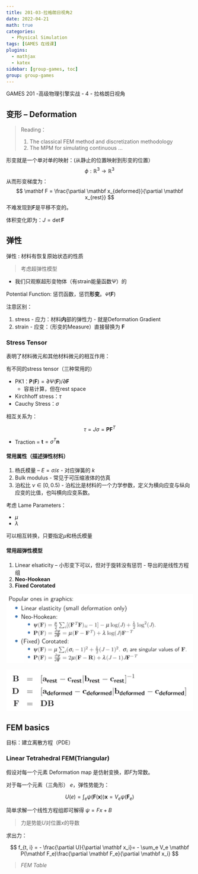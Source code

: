 ```yaml
---
title: 201-03-拉格朗日视角2
date: 2022-04-21
math: true
categories:
  - Physical Simulation
tags: [GAMES 在线课]
plugins:
  - mathjax
  - katex
sidebar: [group-games, toc]
group: group-games
---
```


GAMES 201 -高级物理引擎实战 - 4 - 拉格朗日视角

<!--more-->

## 变形 – Deformation

> Reading：
>
> 1. The classical FEM method and discretization methodology
> 2. The MPM for simulating continuous …

形变就是一个单对单的映射：(从静止的位置映射到形变的位置）
$$
\phi : \mathbb R^3 \rightarrow \mathbb R^3
$$
从而形变梯度为：
$$
\mathbf F = \frac{\partial \mathbf x_{deformed}}{\partial \mathbf x_{rest}}
$$
不难发现到$\mathbf F$是平移不变的。

体积变化即为：$J = \det \mathbf F$

## 弹性

弹性
: 材料有恢复原始状态的性质

> 考虑超弹性模型

- 我们只观察超形变物体（有strain能量函数$\Psi$）的

Potential Function: 惩罚函数，惩罚**形变**。$\varPsi(\mathbf F)$

注意区别：

1. stress - 应力：材料**内**部的弹性力 - 就是Deformation Gradient
2. strain - 应变：（形变的Measure）直接替换为 $\mathbf F$

### Stress Tensor

表明了材料微元和其他材料微元的相互作用：

有不同的stress tensor（三种常用的）

- PK1：$\mathbf P(\mathbf F) = \partial \Psi (\mathbf F) /\partial \mathbf F$ 
    - 容易计算，但在rest space
- Kirchhoff stress：$\tau$
- Cauchy Stress：$\sigma$

相互关系为：

$$
\tau = J \sigma = \mathbf P\mathbf F^T
$$

- Traction = $\mathbf t = \sigma^T \mathbf n$

#### 常用属性（描述弹性材料）

1. 杨氏模量 – $E = \sigma / \varepsilon$ - 对应弹簧的 $k$
2. Bulk modulus - 常见于可压缩液体的仿真
3. 泊松比 $\nu \in [0, 0.5)$ - 泊松比是材料的一个力学参数，定义为横向应变与纵向应变的比值，也叫横向应变系数。

考虑 Lame Parameters：

- $\mu$
- $\lambda$

可以相互转换，只要指定$\mu$和杨氏模量

#### 常用超弹性模型

1. Linear elsaticity – 小形变下可以，但对于旋转没有惩罚 - 导出的是线性方程组
2. **Neo-Hookean**
3. **Fixed Corotated**

![](g201-03/image-20220421102323599.png)

![](g201-03/1.jpg)

## FEM basics

目标：建立离散方程（PDE）

### Linear Tetrahedral FEM(Triangular)

假设对每一个元素 Deformation map 是仿射变换，即$F$为常数。

对于每一个元素（三角形） $e$，弹性势能为：

$$
U(e)=\int_e \psi(\mathbf F(\mathbf x))\mathbf x = V_e \psi (\mathbf F_e)
$$

简单求解一个线性方程组即可解得 $\psi = Fx + B$

> 力是势能$U$对位置$x$的导数

求出力：

$$
f_{t, i} = - \frac{\partial U}{\partial \mathbf x_i}= - \sum_e V_e \mathbf P(\mathbf F_e)\frac{\partial \mathbf F_e}{\partial \mathbf x_i}
$$

> *FEM Table*

